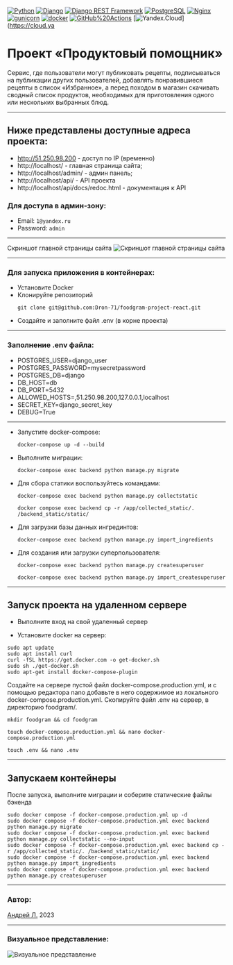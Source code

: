 [![Python](https://img.shields.io/badge/-Python-464646?style=flat-square&logo=Python)](https://www.python.org/)
[![Django](https://img.shields.io/badge/-Django-464646?style=flat-square&logo=Django)](https://www.djangoproject.com/)
[![Django REST Framework](https://img.shields.io/badge/-Django%20REST%20Framework-464646?style=flat-square&logo=Django%20REST%20Framework)](https://www.django-rest-framework.org/)
[![PostgreSQL](https://img.shields.io/badge/-PostgreSQL-464646?style=flat-square&logo=PostgreSQL)](https://www.postgresql.org/)
[![Nginx](https://img.shields.io/badge/-NGINX-464646?style=flat-square&logo=NGINX)](https://nginx.org/ru/)
[![gunicorn](https://img.shields.io/badge/-gunicorn-464646?style=flat-square&logo=gunicorn)](https://gunicorn.org/)
[![docker](https://img.shields.io/badge/-Docker-464646?style=flat-square&logo=docker)](https://www.docker.com/)
[![GitHub%20Actions](https://img.shields.io/badge/-GitHub%20Actions-464646?style=flat-square&logo=GitHub%20actions)](https://github.com/features/actions)
[![Yandex.Cloud](https://img.shields.io/badge/-Yandex.Cloud-464646?style=flat-square&logo=Yandex.Cloud)](https://cloud.ya

# Проект «Продуктовый помощник»

Cервис, где пользователи могут публиковать рецепты, подписываться на публикации других пользователей, добавлять понравившиеся рецепты в список «Избранное», а перед походом в магазин скачивать сводный список продуктов, необходимых для приготовления одного или нескольких выбранных блюд.

---

## Ниже представлены доступные адреса проекта:

- http://51.250.98.200 - доступ по IP (временно)
- http://localhost/ - главная страница сайта;
- http://localhost/admin/ - админ панель;
- http://localhost/api/ - API проекта
- http://localhost/api/docs/redoc.html - документация к API

### Для доступа в админ-зону:

- Email: `1@yandex.ru`
- Password: `admin`

---

Скриншот главной страницы сайта
![Скриншот главной страницы сайта](https://github.com/Dron-71/foodgram-project-react/blob/master/foodgram.png)

---

### Для запуска приложения в контейнерах:

- Установите Docker
- Клонируйте репозиторий
  ```
  git clone git@github.com:Dron-71/foodgram-project-react.git
  ```
- Создайте и заполните файл .env (в корне проекта)

---

### Заполнение .env файла:

- POSTGRES_USER=django_user
- POSTGRES_PASSWORD=mysecretpassword
- POSTGRES_DB=django
- DB_HOST=db
- DB_PORT=5432
- ALLOWED_HOSTS=,51.250.98.200,127.0.0.1,localhost
- SECRET_KEY=django_secret_key
- DEBUG=True

---

- Запустите docker-compose:
  ```
  docker-compose up -d --build
  ```
- Выполните миграции:
  ```
  docker-compose exec backend python manage.py migrate
  ```
- Для сбора статики воспользуйтесь командами:
  ```
  docker-compose exec backend python manage.py collectstatic
  ```
  ```
  docker compose exec backend cp -r /app/collected_static/. /backend_static/static/
  ```
- Для загрузки базы данных ингрединтов:
  ```
  docker-compose exec backend python manage.py import_ingredients
  ```
- Для создания или загрузки суперпользователя:
  ```
  docker-compose exec backend python manage.py createsuperuser
  ```
  ```
  docker-compose exec backend python manage.py import_createsuperuser
  ```

---

## Запуск проекта на удаленном сервере

- Выполните вход на свой удаленный сервер

* Установите docker на сервер:

```
sudo apt update
sudo apt install curl
curl -fSL https://get.docker.com -o get-docker.sh
sudo sh ./get-docker.sh
sudo apt-get install docker-compose-plugin
```

Создайте на сервере пустой файл docker-compose.production.yml, и с помощью редактора nano добавьте в него содержимое из локального docker-compose.production.yml.
Скопируйте файл .env на сервер, в директорию foodgram/.

```
mkdir foodgram && cd foodgram
```

```
touch docker-compose.production.yml && nano docker-compose.production.yml
```

```
touch .env && nano .env
```

---

## Запускаем контейнеры

После запуска, выполните миграции и соберите статические файлы бэкенда

```
sudo docker compose -f docker-compose.production.yml up -d
sudo docker compose -f docker-compose.production.yml exec backend python manage.py migrate
sudo docker compose -f docker-compose.production.yml exec backend python manage.py collectstatic --no-input
sudo docker compose -f docker-compose.production.yml exec backend cp -r /app/collected_static/. /backend_static/static/
sudo docker compose -f docker-compose.production.yml exec backend python manage.py import_ingredients
sudo docker compose -f docker-compose.production.yml exec backend python manage.py createsuperuser
```

---

### Автор:

[Андрей Л.](https://github.com/Dron-71?tab=repositories) 2023

---

### Визуальное представление:

![Визуальное представление](https://github.com/Dron-71/foodgram-project-react/blob/master/foodgram.gif)
